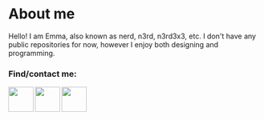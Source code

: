 # About me
Hello! I am Emma, also known as nerd, n3rd, n3rd3x3, etc.
I don't have any public repositories for now, however I enjoy both designing and programming.

### Find/contact me:
[<img width="50px" align="left" src="https://www.flaticon.com/svg/static/icons/svg/975/975645.svg" />][website]
[<img width="50px" align="left" src="https://www.svgrepo.com/show/157815/twitter.svg" />][twitter]
[<img width="50px" align="left" src="https://discord.com/assets/f8389ca1a741a115313bede9ac02e2c0.svg" />][Discord]

[website]: https://n3rd3x3.xyz
[twitter]: https://twitter.com/n3rd3x3
[discord]: https://discord.com/invite/CySU3s3
